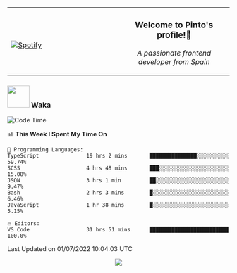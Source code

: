 <table width="100%" align="center"> 
  <tr>
  <td width="50%">
      
&nbsp; <br> [![Spotify](https://novatorem-zeta-rust.vercel.app/api/spotify)](https://open.spotify.com/user/novatorem-zeta-rust)

  </td>
  <td width="50%">
    <h3 align="center">Welcome to Pinto's profile!👋</h3>
    <p align="center"><em>A passionate frontend developer from Spain</em></p>
  </td>
  </table>

### <img src="https://media.giphy.com/media/VgCDAzcKvsR6OM0uWg/giphy.gif" width="50"> Waka

  <!--START_SECTION:waka-->
![Code Time](http://img.shields.io/badge/Code%20Time-604%20hrs%2026%20mins-blue)

📊 **This Week I Spent My Time On** 

```text
💬 Programming Languages: 
TypeScript               19 hrs 2 mins       ███████████████░░░░░░░░░░   59.74% 
SCSS                     4 hrs 48 mins       ███░░░░░░░░░░░░░░░░░░░░░░   15.08% 
JSON                     3 hrs 1 min         ██░░░░░░░░░░░░░░░░░░░░░░░   9.47% 
Bash                     2 hrs 3 mins        █░░░░░░░░░░░░░░░░░░░░░░░░   6.46% 
JavaScript               1 hr 38 mins        █░░░░░░░░░░░░░░░░░░░░░░░░   5.15%

🔥 Editors: 
VS Code                  31 hrs 51 mins      █████████████████████████   100.0%

```


 Last Updated on 01/07/2022 10:04:03 UTC
<!--END_SECTION:waka-->

<div align="center">
<img src="https://github-readme-stats-gilt-tau.vercel.app/api/top-langs/?username=pinto-hub&layout=compact&theme=dracula" />
</div>
